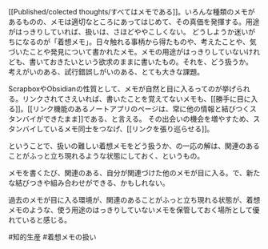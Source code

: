 [[Published/colected thoughts/すべてはメモである]]。いろんな種類のメモがあるものの、メモは適切なところにあってはじめて、その真価を発揮する。用途がはっきりしていれば、扱いは、さほどややこしくない。
どうしようか迷いがちになるのが「着想メモ」。日々触れる事柄から得たものや、考えたことや、気づいたことや発見について書かれたメモ。メモの用途がはっきりしていないけれども、書いておきたいという欲求のままに書いたもの。それを、どう扱うか。
考えがいのある、試行錯誤しがいのある、とても大きな課題。

ScrapboxやObsidianの性質として、メモが自然と目に入るってのが挙げられる。リンクされてさえいれば、書いたことを覚えてないメモも、[[勝手に目に入る]]。[[リンク機能のあるノートアプリのページは、常に他の情報と結びつくスタンバイができたまま]]である、と言える。
その出会いの機会を増やすため、スタンバイしているメモ同士をつなげ、[[リンクを張り巡らせる]]。

ということで、扱いの難しい着想メモをどう扱うか、の一応の解は、関連のあることがふっと立ち現れるような状態にしておく、というもの。

メモを書くたび、関連のある、自分が関連づけた他のメモが目に入る。で、新たな結びつきや組み合わせができる、かもしれない。

過去のメモが目に入る環境が、関連のあることがふっと立ち現れる状態が、着想メモのような、使う用途のはっきりしていないメモを保管しておく場所として優れていると感じる。

#知的生産 #着想メモの扱い 
